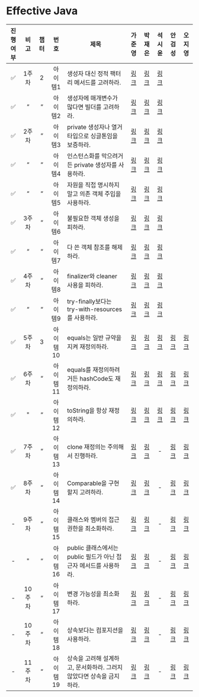 # Effective Java

| 진행여부 |  비고  | 챕터 |  번호   | 제목                                         |                                                      가준영                                                      |                                                         박재은                                                         |                                                        석시윤                                                        |                                                      안검성                                                      |                                                       오지영                                                        |
|:----:|:----:|:--:|:-----:|--------------------------------------------|:-------------------------------------------------------------------------------------------------------------:|:-------------------------------------------------------------------------------------------------------------------:|:-----------------------------------------------------------------------------------------------------------------:|:-------------------------------------------------------------------------------------------------------------:|:----------------------------------------------------------------------------------------------------------------:|
|  ✅   | 1주차  | 2  | 아이템1  | 생성자 대신 정적 팩터리 메서드를 고려하라.                   |  [링크](https://github.com/Jwhyee/effective-java-study/blob/junyoung/src/main/java/ka/chapter2/item1/item1.md)  |  [링크](https://github.com/Jaeeun1083/effective-java-study/blob/master/src/main/java/jaeeun/chapter2/item1/item1.md)  |  [링크](https://github.com/seanee3670/effective-java-study/blob/master/src/main/java/seok/chapter2/item1/item1.md)  |                                                                                                               |                                                                                                                  |
|  ✅   |  “   | “  | 아이템2  | 생성자에 매개변수가 많다면 빌더를 고려하라.                   |  [링크](https://github.com/Jwhyee/effective-java-study/blob/junyoung/src/main/java/ka/chapter2/item2/item2.md)  |  [링크](https://github.com/Jaeeun1083/effective-java-study/blob/master/src/main/java/jaeeun/chapter2/item2/item2.md)  |  [링크](https://github.com/seanee3670/effective-java-study/blob/master/src/main/java/seok/chapter2/item2/item2.md)  |                                                                                                               |                                                                                                                  |
|  ✅   | 2주차  | “  | 아이템3  | private 생성자나 열거 타입으로 싱글톤임을 보증하라.           |  [링크](https://github.com/Jwhyee/effective-java-study/blob/junyoung/src/main/java/ka/chapter2/item3/item3.md)  |  [링크](https://github.com/Jaeeun1083/effective-java-study/blob/master/src/main/java/jaeeun/chapter2/item3/item3.md)  |  [링크](https://github.com/seanee3670/effective-java-study/blob/master/src/main/java/seok/chapter2/item3/item3.md)  |                                                                                                               |                                                                                                                  |
|  ✅   |  “   | “  | 아이템4  | 인스턴스화를 막으려거든 private 생성자를 사용하라.            |  [링크](https://github.com/Jwhyee/effective-java-study/blob/junyoung/src/main/java/ka/chapter2/item4/item4.md)  |  [링크](https://github.com/Jaeeun1083/effective-java-study/blob/master/src/main/java/jaeeun/chapter2/item4/item4.md)  |  [링크](https://github.com/seanee3670/effective-java-study/blob/master/src/main/java/seok/chapter2/item4/item4.md)  |                                                                                                               |                                                                                                                  |
|  ✅   |  “   | “  | 아이템5  | 자원을 직접 명시하지 말고 의존 객체 주입을 사용하라.             |  [링크](https://github.com/Jwhyee/effective-java-study/blob/junyoung/src/main/java/ka/chapter2/item5/item5.md)  |  [링크](https://github.com/Jaeeun1083/effective-java-study/blob/master/src/main/java/jaeeun/chapter2/item5/item5.md)  |  [링크](https://github.com/seanee3670/effective-java-study/blob/master/src/main/java/seok/chapter2/item5/item5.md)  |                                                                                                               |                                                                                                                  |
|  ✅   | 3주차  | “  | 아이템6  | 불필요한 객체 생성을 피하라.                           |  [링크](https://github.com/Jwhyee/effective-java-study/blob/junyoung/src/main/java/ka/chapter2/item6/item6.md)  |  [링크](https://github.com/Jaeeun1083/effective-java-study/blob/master/src/main/java/jaeeun/chapter2/item6/item6.md)  |  [링크](https://github.com/seanee3670/effective-java-study/blob/master/src/main/java/seok/chapter2/item6/item6.md)  |                                                                                                               |                                                                                                                  |
|  ✅   |  “   | “  | 아이템7  | 다 쓴 객체 참조를 해제하라.                           |  [링크](https://github.com/Jwhyee/effective-java-study/blob/junyoung/src/main/java/ka/chapter2/item7/item7.md)  |  [링크](https://github.com/Jaeeun1083/effective-java-study/blob/master/src/main/java/jaeeun/chapter2/item7/item7.md)  |  [링크](https://github.com/seanee3670/effective-java-study/blob/master/src/main/java/seok/chapter2/item7/item7.md)  |                                                                                                               |                                                                                                                  |
|  ✅   | 4주차  | “  | 아이템8  | finalizer와 cleaner 사용을 피하라.                |  [링크](https://github.com/Jwhyee/effective-java-study/blob/junyoung/src/main/java/ka/chapter2/item8/item8.md)  |  [링크](https://github.com/Jaeeun1083/effective-java-study/blob/master/src/main/java/jaeeun/chapter2/item8/item8.md)  |  [링크](https://github.com/seanee3670/effective-java-study/blob/master/src/main/java/seok/chapter2/item8/item8.md)  |                                                                                                               |                                                                                                                  |
|  ✅   |  “   | “  | 아이템9  | try-finally보다는 try-with-resources를 사용하라.   |  [링크](https://github.com/Jwhyee/effective-java-study/blob/junyoung/src/main/java/ka/chapter2/item9/item9.md)  |  [링크](https://github.com/Jaeeun1083/effective-java-study/blob/master/src/main/java/jaeeun/chapter2/item9/item9.md)  |  [링크](https://github.com/seanee3670/effective-java-study/blob/master/src/main/java/seok/chapter2/item9/item9.md)  |                                                                                                               |                                                                                                                  |
|  ✅   | 5주차  | 3  | 아이템10 | equals는 일반 규약을 지켜 재정의하라.                   | [링크](https://github.com/Jwhyee/effective-java-study/blob/junyoung/src/main/java/ka/chapter3/item10/item10.md) | [링크](https://github.com/Jaeeun1083/effective-java-study/blob/master/src/main/java/jaeeun/chapter3/item10/item10.md) | [링크](https://github.com/seanee3670/effective-java-study/blob/master/src/main/java/seok/chapter3/item10/item10.md) | [링크](https://github.com/gs97ahn/effective-java-study/blob/master/src/main/java/ahn/chapter3/item10/item10.md) | [링크](https://github.com/jiyoung0340/effective-java-study/blob/master/src/main/java/oh/chapter3/item10/item10.md) |
|  ✅   | 6주차  | “  | 아이템11 | equals를 재정의하려거든 hashCode도 재정의하라.           | [링크](https://github.com/Jwhyee/effective-java-study/blob/junyoung/src/main/java/ka/chapter3/item11/item11.md) | [링크](https://github.com/Jaeeun1083/effective-java-study/blob/master/src/main/java/jaeeun/chapter3/item11/item11.md) | [링크](https://github.com/seanee3670/effective-java-study/blob/master/src/main/java/seok/chapter3/item11/item11.md) | [링크](https://github.com/gs97ahn/effective-java-study/blob/master/src/main/java/ahn/chapter3/item11/item11.md) | [링크](https://github.com/jiyoung0340/effective-java-study/blob/master/src/main/java/oh/chapter3/item11/item11.md) |
|  ✅   |  "   | “  | 아이템12 | toString을 항상 재정의하라.                        | [링크](https://github.com/Jwhyee/effective-java-study/blob/junyoung/src/main/java/ka/chapter3/item12/item12.md) | [링크](https://github.com/Jaeeun1083/effective-java-study/blob/master/src/main/java/jaeeun/chapter3/item12/item12.md) | [링크](https://github.com/seanee3670/effective-java-study/blob/master/src/main/java/seok/chapter3/item12/item12.md) | [링크](https://github.com/gs97ahn/effective-java-study/blob/master/src/main/java/ahn/chapter3/item12/item12.md) | [링크](https://github.com/jiyoung0340/effective-java-study/blob/master/src/main/java/oh/chapter3/item12/item12.md) |
|  ✅   | 7주차  | “  | 아이템13 | clone 재정의는 주의해서 진행하라.                      | [링크](https://github.com/Jwhyee/effective-java-study/blob/junyoung/src/main/java/ka/chapter3/item13/item13.md) | [링크](https://github.com/Jaeeun1083/effective-java-study/blob/master/src/main/java/jaeeun/chapter3/item13/item13.md) |                                                         -                                                         | [링크](https://github.com/gs97ahn/effective-java-study/blob/master/src/main/java/ahn/chapter3/item13/item13.md) | [링크](https://github.com/jiyoung0340/effective-java-study/blob/master/src/main/java/oh/chapter3/item13/item13.md) |
|  ✅   | 8주차  | “  | 아이템14 | Comparable을 구현할지 고려하라.                     | [링크](https://github.com/Jwhyee/effective-java-study/blob/junyoung/src/main/java/ka/chapter3/item14/item14.md) | [링크](https://github.com/Jaeeun1083/effective-java-study/blob/master/src/main/java/jaeeun/chapter3/item14/item14.md) |                                                         -                                                         | [링크](https://github.com/gs97ahn/effective-java-study/blob/master/src/main/java/ahn/chapter3/item14/item14.md) | [링크](https://github.com/jiyoung0340/effective-java-study/blob/master/src/main/java/oh/chapter3/item14/item14.md) |
|  -   | 9주차  | “  | 아이템15 | 클래스와 멤버의 접근 권한을 최소화하라.                     | [링크](https://github.com/Jwhyee/effective-java-study/blob/junyoung/src/main/java/ka/chapter4/item15/item15.md) | [링크](https://github.com/Jaeeun1083/effective-java-study/blob/master/src/main/java/jaeeun/chapter4/item15/item15.md) |                                                         -                                                         | [링크](https://github.com/gs97ahn/effective-java-study/blob/master/src/main/java/ahn/chapter4/item15/item15.md) | [링크](https://github.com/jiyoung0340/effective-java-study/blob/master/src/main/java/oh/chapter4/item15/item15.md) |
|  -   |  "   | “  | 아이템16 | public 클래스에서는 public 필드가 아닌 접근자 메서드를 사용하라. | [링크](https://github.com/Jwhyee/effective-java-study/blob/junyoung/src/main/java/ka/chapter4/item16/item16.md) | [링크](https://github.com/Jaeeun1083/effective-java-study/blob/master/src/main/java/jaeeun/chapter4/item16/item16.md) |                                                         -                                                         | [링크](https://github.com/gs97ahn/effective-java-study/blob/master/src/main/java/ahn/chapter4/item16/item16.md) | [링크](https://github.com/jiyoung0340/effective-java-study/blob/master/src/main/java/oh/chapter4/item16/item16.md) |
|  -   | 10주차 | “  | 아이템17 | 변경 가능성을 최소화하라.                             | [링크](https://github.com/Jwhyee/effective-java-study/blob/junyoung/src/main/java/ka/chapter4/item17/item17.md) | [링크](https://github.com/Jaeeun1083/effective-java-study/blob/master/src/main/java/jaeeun/chapter4/item17/item17.md) |                                                         -                                                         | [링크](https://github.com/gs97ahn/effective-java-study/blob/master/src/main/java/ahn/chapter4/item17/item17.md) | [링크](https://github.com/jiyoung0340/effective-java-study/blob/master/src/main/java/oh/chapter4/item17/item17.md) |
|  -   | 10주차 | “  | 아이템18 | 상속보다는 컴포지션을 사용하라.                          | [링크](https://github.com/Jwhyee/effective-java-study/blob/junyoung/src/main/java/ka/chapter4/item18/item18.md) | [링크](https://github.com/Jaeeun1083/effective-java-study/blob/master/src/main/java/jaeeun/chapter4/item18/item18.md) |                                                         -                                                         | [링크](https://github.com/gs97ahn/effective-java-study/blob/master/src/main/java/ahn/chapter4/item18/item18.md) | [링크](https://github.com/jiyoung0340/effective-java-study/blob/master/src/main/java/oh/chapter4/item18/item18.md) |
|  -   | 11주차 | “  | 아이템19 | 상속을 고려해 설계하고, 문서화하라. 그러지 않았다면 상속을 금지하라.    | [링크](https://github.com/Jwhyee/effective-java-study/blob/junyoung/src/main/java/ka/chapter4/item19/item19.md) | [링크](https://github.com/Jaeeun1083/effective-java-study/blob/master/src/main/java/jaeeun/chapter4/item19/item19.md) |                                                         -                                                         | [링크](https://github.com/gs97ahn/effective-java-study/blob/master/src/main/java/ahn/chapter4/item19/item19.md) | [링크](https://github.com/jiyoung0340/effective-java-study/blob/master/src/main/java/oh/chapter4/item19/item19.md) |
